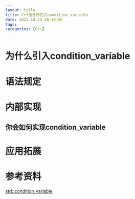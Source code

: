 ```yaml
---
layout: title
title: C++语言特性之condition_variable
date: 2022-10-25 18:10:56
tags:
categories: [C++]
---
```


# __为什么引入condition\_variable__



# __语法规定__



# __内部实现__

## __你会如何实现condition\_variable__


# __应用拓展__



# __参考资料__ 

[std::condition_variable](https://en.cppreference.com/w/cpp/thread/condition_variable)
